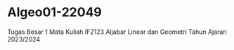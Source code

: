 # Algeo01-22049
Tugas Besar 1 Mata Kuliah IF2123 Aljabar Linear dan Geometri Tahun Ajaran 2023/2024
